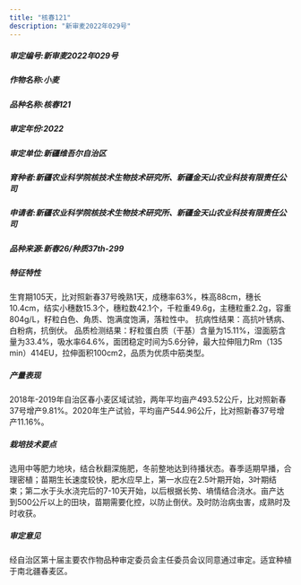```yaml
---
title: "核春121"
description: "新审麦2022年029号"
---
```

##### 审定编号:新审麦2022年029号

##### 作物名称:小麦

##### 品种名称:核春121

##### 审定年份:2022

##### 审定单位:新疆维吾尔自治区

##### 育种者:新疆农业科学院核技术生物技术研究所、新疆金天山农业科技有限责任公司

##### 申请者:新疆农业科学院核技术生物技术研究所、新疆金天山农业科技有限责任公司

##### 品种来源:新春26/种质37th-299

##### 特征特性
生育期105天，比对照新春37号晚熟1天，成穗率63%，株高88cm，穗长10.4cm，结实小穗数15.3个，穗粒数42.1个，千粒重49.6g，主穗粒重2.2g，容重804g/L，籽粒白色、角质、饱满度饱满，落粒性中。
抗病性结果：高抗叶锈病、白粉病，抗倒伏。
品质检测结果：籽粒蛋白质（干基）含量为15.11%，湿面筋含量为33.4%，吸水率64.6%，面团稳定时间为5.6分钟，最大拉伸阻力Rm（135 min）414EU，拉伸面积100cm2，品质为优质中筋类型。

##### 产量表现
2018年-2019年自治区春小麦区域试验，两年平均亩产493.52公斤，比对照新春37号增产9.81%。2020年生产试验，平均亩产544.96公斤，比对照新春37号增产11.16%。

##### 栽培技术要点
选用中等肥力地块，结合秋翻深施肥，冬前整地达到待播状态。春季适期早播，合理密植；苗期生长速度较快，肥水应早上，第一水应在2.5叶期开始，3叶期结束；第二水于头水浇完后的7-10天开始，以后根据长势、墒情结合浇水。亩产达到500公斤以上的田块，苗期需要化控，以防止倒伏。及时防治病虫害，成熟时及时收获。

##### 审定意见
经自治区第十届主要农作物品种审定委员会主任委员会议同意通过审定。适宜种植于南北疆春麦区。
